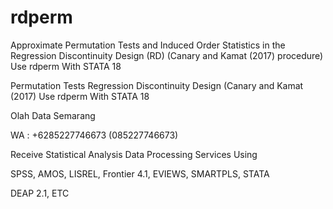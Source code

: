 # rdperm
Approximate Permutation Tests and Induced Order Statistics in the Regression Discontinuity Design (RD) (Canary and Kamat (2017) procedure) Use rdperm With STATA 18

Permutation Tests Regression Discontinuity Design (Canary and Kamat (2017) Use rdperm With STATA 18

Olah Data Semarang

WA : +6285227746673 (085227746673)

Receive Statistical Analysis Data Processing Services Using

SPSS, AMOS, LISREL, Frontier 4.1, EVIEWS, SMARTPLS, STATA

DEAP 2.1, ETC
